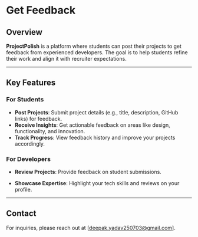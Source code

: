 # Get Feedback

## Overview
**ProjectPolish** is a platform where students can post their projects to get feedback from experienced developers. The goal is to help students refine their work and align it with recruiter expectations.

---

## Key Features

### For Students
- **Post Projects**: Submit project details (e.g., title, description, GitHub links) for feedback.
- **Receive Insights**: Get actionable feedback on areas like design, functionality, and innovation.
- **Track Progress**: View feedback history and improve your projects accordingly.

### For Developers
- **Review Projects**: Provide feedback on student submissions.

- **Showcase Expertise**: Highlight your tech skills and reviews on your profile.

---



## Contact
For inquiries, please reach out at [deepak.yadav250703@gmail.com].


